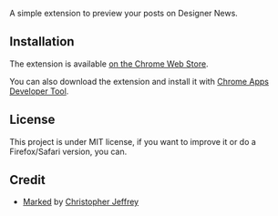 A simple extension to preview your posts on Designer News.

## Installation
The extension is available [on the Chrome Web Store](https://chrome.google.com/webstore/detail/preview-for-designer-news/odgbkpnicjkiefchhoeconpjbpcnobeb).

You can also download the extension and install it with [Chrome Apps Developer Tool](https://chrome.google.com/webstore/detail/chrome-apps-extensions-de/ohmmkhmmmpcnpikjeljgnaoabkaalbgc/details).

## License
This project is under MIT license, if you want to improve it or do a Firefox/Safari version, you can.

## Credit
* [Marked](https://github.com/chjj/marked) by [Christopher Jeffrey](https://github.com/chjj)
